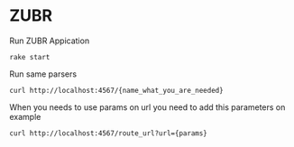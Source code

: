ZUBR
====

Run ZUBR Appication

`````
rake start
`````

Run same parsers

`````
curl http://localhost:4567/{name_what_you_are_needed}
`````

When you  needs to use params on url you need to add this parameters on example

`````
curl http://localhost:4567/route_url?url={params}
`````